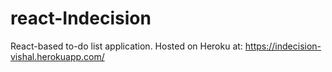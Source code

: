# react-Indecision
React-based to-do list application.
Hosted on Heroku at: https://indecision-vishal.herokuapp.com/
